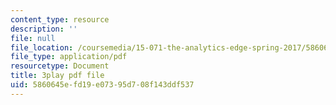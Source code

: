 ```yaml
---
content_type: resource
description: ''
file: null
file_location: /coursemedia/15-071-the-analytics-edge-spring-2017/5860645efd19e07395d708f143ddf537_0fWDzzMSk8I.pdf
file_type: application/pdf
resourcetype: Document
title: 3play pdf file
uid: 5860645e-fd19-e073-95d7-08f143ddf537
---
```


